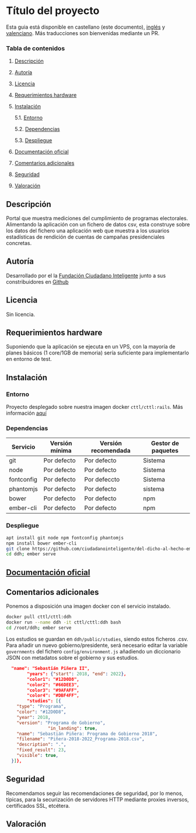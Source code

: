 # Título del proyecto

Esta guia está disponible en castellano (este documento), [inglés](README_en.md) y [valenciano](README_cat.md). Más traducciones son bienvenidas mediante un PR.

### Tabla de contenidos
1. [ Descripción ](#desc)
2. [ Autoría ](#authorship)
3. [ Licencia ](#license)
4. [ Requerimientos hardware ](#reqs)
5. [ Instalación ](#install)

	5.1. [ Entorno ](#env) 
	
	5.2. [ Dependencias ](#deps)
	
	5.3. [ Despliegue ](#deploy)


	
6. [ Documentación oficial ](#docs)
7. [ Comentarios adicionales ](#comms)
8. [ Seguridad ](#sec)
9. [ Valoración ](#val)

<a name="desc"></a>
## Descripción
Portal que muestra mediciones del cumplimiento de programas electorales. Alimentando la aplicación con un fichero de datos csv, esta construye sobre los datos del fichero una aplicación web que muestra a los usuarios estadísticas de rendición de cuentas de campañas presidenciales concretas.

<a name="authorship"></a>
## Autoría
Desarrollado por el la [Fundación Ciudadano Inteligente](https://ciudadaniai.org/) junto a sus constribuidores en [Github](https://github.com/ciudadanointeligente/del-dicho-al-hecho-ember)
<a name="license"></a>
## Licencia
Sin licencia.

<a name="reqs"></a>
## Requerimientos hardware
Suponiendo que la aplicación se ejecuta en un VPS, con la mayoría de planes básicos (1 core/1GB de memoria) sería suficiente para implementarlo en entorno de test.
<a name="install"></a>
## Instalación
<a name="env"></a>
### Entorno
Proyecto desplegado sobre nuestra imagen docker `cttl/cttl:rails`. Más información [aquí]()
<a name="deps"></a>
### Dependencias

|Servicio|Versión mínima|Versión recomendada|Gestor de paquetes|
|--------|--------------|-------------------|------------------|
|git|Por defecto|Por defecto|Sistema|
|node|Por defecto|Por defecto|Sistema|
|fontconfig|Por defecto|Por defeccto|Sistema|
|phantomjs|Por defecto|Por defecto|sistema
|bower|Por defecto|Por defecto|npm|
|ember-cli|Por defecto|Por defecto|npm

<a name="deploy"></a>
### Despliegue
```bash
apt install git node npm fontconfig phantomjs
npm install bower ember-cli
git clone https://github.com/ciudadanointeligente/del-dicho-al-hecho-ember ddh
cd ddh; ember serve
```
<a name="docs"></a>
## [Documentación oficial](https://github.com/ciudadanointeligente/del-dicho-al-hecho-ember)

<a name="comms"></a>
## Comentarios adicionales
Ponemos a disposición una imagen docker con el servicio instalado.
```bash
docker pull cttl/cttl:ddh
docker run --name ddh -it cttl/cttl:ddh bash
cd /root/ddh; ember serve
```

Los estudios se guardan en `ddh/public/studies`, siendo estos ficheros .csv.
Para añadir un nuevo gobierno/presidente, será necesario editar la variable `governments` del fichero `config/environment.js` añadiendo un diccionario JSON con metadatos sobre el gobierno y sus estudios.

```json
  "name": "Sebastián Piñera II",
        "years": {"start": 2018, "end": 2022},
        "color1": "#12D0D8",
        "color2": "#66DEE3",
        "color3": "#9AFAFF",
        "color4": "#DBF4FF",
        "studies": [{
    "type": "Programa",
    "color": "#12D0D8",
    "year": 2018,
    "version": "Programa de Gobierno",
                "in_landing": true,
    "name": "Sebastián Piñera: Programa de Gobierno 2018",
    "filename": "Piñera-2018-2022_Programa-2018.csv",
    "description": ".",
    "fixed_result": 23,
    "visible": true,
  }]},

```
<a name="sec"></a>
## Seguridad
Recomendamos seguir las recomendaciones de seguridad, por lo menos, típicas, para la securización de servidores HTTP mediante proxies inversos, certificados SSL, etcétera.
<a name="val"></a>
## Valoración